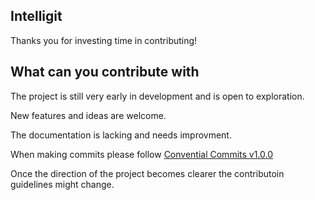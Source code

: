 ## Intelligit

Thanks you for investing time in contributing! 

## What can you contribute with

The project is still very early in development and is open to exploration. 

New features and ideas are welcome. 

The documentation is lacking and needs improvment. 

When making commits please follow [Convential Commits v1.0.0](https://www.conventionalcommits.org/en/v1.0.0/)

Once the direction of the project becomes clearer the contributoin guidelines might change.
